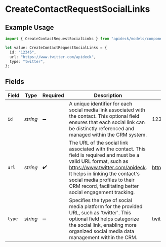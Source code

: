 # CreateContactRequestSocialLinks

## Example Usage

```typescript
import { CreateContactRequestSocialLinks } from "apideck/models/components";

let value: CreateContactRequestSocialLinks = {
  id: "12345",
  url: "https://www.twitter.com/apideck",
  type: "twitter",
};
```

## Fields

| Field                                                                                                                                                                                                                                                                                | Type                                                                                                                                                                                                                                                                                 | Required                                                                                                                                                                                                                                                                             | Description                                                                                                                                                                                                                                                                          | Example                                                                                                                                                                                                                                                                              |
| ------------------------------------------------------------------------------------------------------------------------------------------------------------------------------------------------------------------------------------------------------------------------------------ | ------------------------------------------------------------------------------------------------------------------------------------------------------------------------------------------------------------------------------------------------------------------------------------ | ------------------------------------------------------------------------------------------------------------------------------------------------------------------------------------------------------------------------------------------------------------------------------------ | ------------------------------------------------------------------------------------------------------------------------------------------------------------------------------------------------------------------------------------------------------------------------------------ | ------------------------------------------------------------------------------------------------------------------------------------------------------------------------------------------------------------------------------------------------------------------------------------ |
| `id`                                                                                                                                                                                                                                                                                 | *string*                                                                                                                                                                                                                                                                             | :heavy_minus_sign:                                                                                                                                                                                                                                                                   | A unique identifier for each social media link associated with the contact. This optional field ensures that each social link can be distinctly referenced and managed within the CRM system.                                                                                        | 12345                                                                                                                                                                                                                                                                                |
| `url`                                                                                                                                                                                                                                                                                | *string*                                                                                                                                                                                                                                                                             | :heavy_check_mark:                                                                                                                                                                                                                                                                   | The URL of the social link associated with the contact. This field is required and must be a valid URL format, such as https://www.twitter.com/apideck. It helps in linking the contact's social media profiles to their CRM record, facilitating better social engagement tracking. | https://www.twitter.com/apideck                                                                                                                                                                                                                                                      |
| `type`                                                                                                                                                                                                                                                                               | *string*                                                                                                                                                                                                                                                                             | :heavy_minus_sign:                                                                                                                                                                                                                                                                   | Specifies the type of social media platform for the provided URL, such as 'twitter'. This optional field helps categorize the social link, enabling more organized social media data management within the CRM.                                                                      | twitter                                                                                                                                                                                                                                                                              |